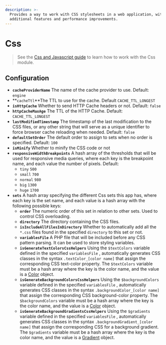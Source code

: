 ```yaml
---
description: >-
  Provides a way to work with CSS stylesheets in a web application, with
  additional features and performance improvements.
---
```


# Css

> See the [Css and Javascript guide](../../../guide/css-and-javascript-guide/) to learn how to work with the Css module.

## Configuration

* **`cacheProviderName`** The name of the cache provider to use. Default: `engine`
* **`cacheTtl`**The TTL to use for the cache. Default `CACHE_TTL_LONGEST`
* **`isHttpCache`** Whether to send HTTP Cache headers or not. Default: `false`
* **`httpCacheMaxAge`** The TTL of the HTTP Cache. Default: `CACHE_TTL_LONGEST`
* **`lastModifiedTimestamp`** The timestamp of the last modification to the CSS files, or any other string that will serve as a unique identifier to force browser cache reloading when needed. Default: `false`
* **`defaultSetOrder`** The default order to assign to sets when no order is specified. Default: `100`
* **`isMinify`** Whether to minify the CSS code or not
* **`responsiveWidthBreakpoints`** A hash array of the thresholds that will be used for responsive media queries, where each key is the breakpoint name, and each value the number of pixels. Default:
  * `tiny` `500`
  * `small` `700`
  * `normal` `980`
  * `big` `1300`
  * `huge` `1700`
* **`sets`** A hash array specifying the different Css sets this app has, where each key is the set name, and each value is a hash array with the following possible keys:
  * **`order`** The numeric order of this set in relation to other sets. Used to control CSS overloading.
  * **`directory`** The directory containing the CSS files.
  * **`isIncludeAllFilesInDirectory`** Whether to automatically add all the `*.css` files found in the specified `directory` to this set or not.
  * **`variablesFile`** A PHP file that will be included before any CSS pattern parsing. It can be used to store styling variables.
  * **`isGenerateTextColorsCssHelpers`** Using the `$textColors` variable defined in the specified `variablesFile` , automatically generates CSS classes in the syntax `.textColor_[color name]` that assign the corresponding CSS text-color property. The `$textColors` variable must be a hash array where the key is the color name, and the value is a [Color](../../core-classes/color.md) object.
  * **`isGenerateBackgroundColorsCssHelpers`** Using the `$backgroundColors` variable defined in the specified `variablesFile` , automatically generates CSS classes in the syntax `.backgroundColor_[color name]` that assign the corresponding CSS background-color property. The `$backgroundColors` variable must be a hash array where the key is the color name, and the value is a [Color](../../core-classes/color.md) object.
  * **`isGenerateBackgroundGradientsCssHelpers`** Using the `$gradients` variable defined in the specified `variablesFile` , automatically generates CSS classes in the syntax `.backgroundGradient_[color name]` that assign the corresponding CSS for a background gradient. The `$gradients` variable must be a hash array where the key is the color name, and the value is a [Gradient](../../core-classes/gradient.md) object.




